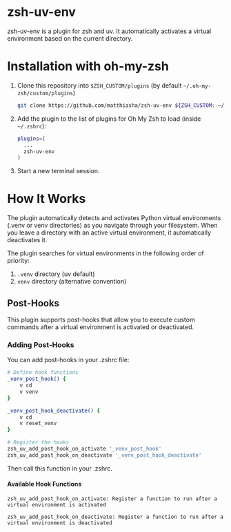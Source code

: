 # zsh-uv-env

zsh-uv-env is a plugin for zsh and uv. It automatically activates a virtual environment
based on the current directory.

# Installation with oh-my-zsh

1. Clone this repository into `$ZSH_CUSTOM/plugins` (by default
   `~/.oh-my-zsh/custom/plugins`)

   ```sh
   git clone https://github.com/matthiasha/zsh-uv-env ${ZSH_CUSTOM:-~/.oh-my-zsh/custom}/plugins/zsh-uv-env
   ```

2. Add the plugin to the list of plugins for Oh My Zsh to load (inside `~/.zshrc`):

   ```sh
   plugins=(
     ...
     zsh-uv-env
   )
   ```

3. Start a new terminal session.

# How It Works

The plugin automatically detects and activates Python virtual environments (.venv
or venv directories) as you navigate through your filesystem. When you leave a directory with an
active virtual environment, it automatically deactivates it.

The plugin searches for virtual environments in the following order of priority:
1. `.venv` directory (uv default)
2. `venv` directory (alternative convention)

## Post-Hooks

This plugin supports post-hooks that allow you to execute custom commands after a
virtual environment is activated or deactivated.

### Adding Post-Hooks

You can add post-hooks in your .zshrc file:

```bash
# Define hook functions
_venv_post_hook() {
    v cd
    v venv
}

_venv_post_hook_deactivate() {
    v cd
    v reset_venv
}

# Register the hooks
zsh_uv_add_post_hook_on_activate '_venv_post_hook'
zsh_uv_add_post_hook_on_deactivate '_venv_post_hook_deactivate'
```

Then call this function in your .zshrc.

#### Available Hook Functions

    zsh_uv_add_post_hook_on_activate: Register a function to run after a virtual environment is activated

    zsh_uv_add_post_hook_on_deactivate: Register a function to run after a virtual environment is deactivated
